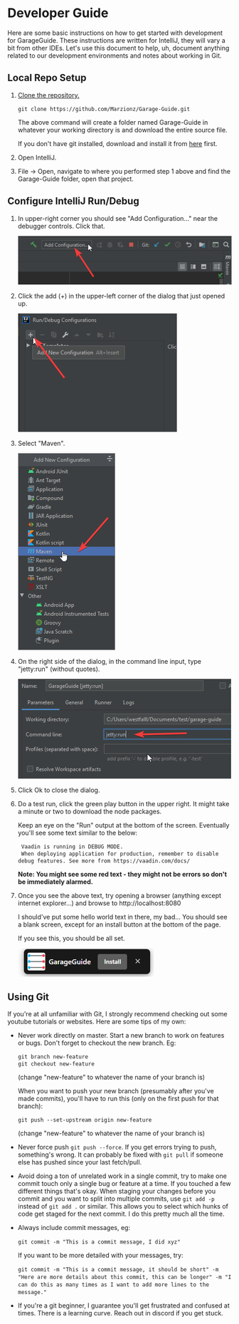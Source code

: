 # Developer Guide

Here are some basic instructions on how to get started with development for GarageGuide.
These instructions are written for IntelliJ, they will vary a bit from other IDEs.
Let's use this document to help, uh, document anything related to our development environments and notes about working in Git.

## Local Repo Setup

1. [Clone the repository.](https://docs.github.com/en/github/creating-cloning-and-archiving-repositories/cloning-a-repository)
    
    ```
    git clone https://github.com/Marzionz/Garage-Guide.git
    ```
    
    The above command will create a folder named Garage-Guide in whatever your working directory is and download the entire source file.
    
    If you don't have git installed, download and install it from [here](https://git-scm.com/download) first.
2. Open IntelliJ.
3. File -> Open, navigate to where you performed step 1 above and find the Garage-Guide folder, open that project.


## Configure IntelliJ Run/Debug

1. In upper-right corner you should see "Add Configuration..." near the debugger controls. Click that.
    
    ![pic](images/zxAdpJ4s1q.png)
2. Click the add (+) in the upper-left corner of the dialog that just opened up.
    
    ![pic](images/Nd1Fuj5lII.png)
3. Select "Maven".
    
    ![pic](images/mqpm7XTlUV.png)
4. On the right side of the dialog, in the command line input, type "jetty:run" (without quotes).

    ![pic](images/gaJoBUfmU5.png)
5. Click Ok to close the dialog.
6. Do a test run, click the green play button in the upper right. It might take a minute or two to download the node packages.

    Keep an eye on the "Run" output at the bottom of the screen. Eventually you'll see some text similar to the below:
    ```
     Vaadin is running in DEBUG MODE.
     When deploying application for production, remember to disable debug features. See more from https://vaadin.com/docs/
    ```
   **Note: You might see some red text - they might not be errors so don't be immediately alarmed.**
7. Once you see the above text, try opening a browser (anything except internet explorer...) and browse to http://localhost:8080
   
   I should've put some hello world text in there, my bad... You should see a blank screen, except for an install button at the bottom of the page.
   
   If you see this, you should be all set.
   
   ![pic](images/mE89xi5FVy.png)
   
## Using Git

If you're at all unfamiliar with Git, I strongly recommend checking out some youtube tutorials or websites. Here are some tips of my own:

- Never work directly on master. Start a new branch to work on features or bugs. Don't forget to checkout the new branch. Eg:
    ```
    git branch new-feature
    git checkout new-feature
    ```
    (change "new-feature" to whatever the name of your branch is)
    
    When you want to push your new branch (presumably after you've made commits), you'll have to run this (only on the first push for that branch):
    ```
    git push --set-upstream origin new-feature
    ```
    (change "new-feature" to whatever the name of your branch is)
- Never force push `git push --force`. If you get errors trying to push, something's wrong. It can probably be fixed with `git pull` if someone else has pushed since your last fetch/pull.
- Avoid doing a ton of unrelated work in a single commit, try to make one commit touch only a single bug or feature at a time.
    If you touched a few different things that's okay. When staging your changes before you commit and you want to split into multiple commits, use `git add -p` instead of `git add .` or similar.
    This allows you to select which hunks of code get staged for the next commit. I do this pretty much all the time.
- Always include commit messages, eg: 

    `git commit -m "This is a commit message, I did xyz"`
    
    If you want to be more detailed with your messages, try:
    
    `git commit -m "This is a commit message, it should be short" -m "Here are more details about this commit, this can be longer" -m "I can do this as many times as I want to add more lines to the message."`
- If you're a git beginner, I guarantee you'll get frustrated and confused at times. There is a learning curve. Reach out in discord if you get stuck.
